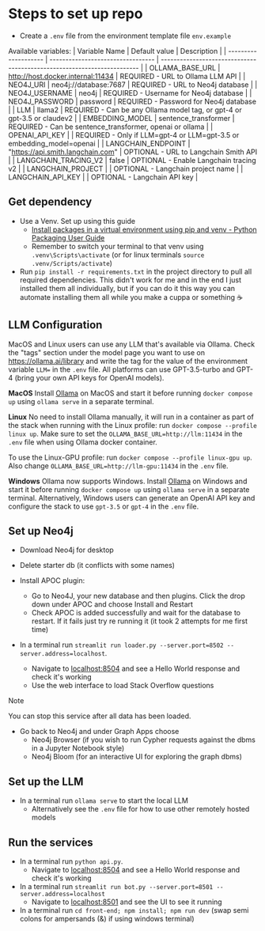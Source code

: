 # Steps to set up repo
- Create a `.env` file from the environment template file `env.example`

Available variables:
| Variable Name        | Default value                     | Description                                                             |
| -------------------- | --------------------------------- | ----------------------------------------------------------------------- |
| OLLAMA_BASE_URL      | http://host.docker.internal:11434 | REQUIRED - URL to Ollama LLM API                                        |
| NEO4J_URI            | neo4j://database:7687             | REQUIRED - URL to Neo4j database                                        |
| NEO4J_USERNAME       | neo4j                             | REQUIRED - Username for Neo4j database                                  |
| NEO4J_PASSWORD       | password                          | REQUIRED - Password for Neo4j database                                  |
| LLM                  | llama2                            | REQUIRED - Can be any Ollama model tag, or gpt-4 or gpt-3.5 or claudev2 |
| EMBEDDING_MODEL      | sentence_transformer              | REQUIRED - Can be sentence_transformer, openai or ollama                |
| OPENAI_API_KEY       |                                   | REQUIRED - Only if LLM=gpt-4 or LLM=gpt-3.5 or embedding_model=openai   |
| LANGCHAIN_ENDPOINT   | "https://api.smith.langchain.com" | OPTIONAL - URL to Langchain Smith API                                   |
| LANGCHAIN_TRACING_V2 | false                             | OPTIONAL - Enable Langchain tracing v2                                  |
| LANGCHAIN_PROJECT    |                                   | OPTIONAL - Langchain project name                                       |
| LANGCHAIN_API_KEY    |                                   | OPTIONAL - Langchain API key                                            |

## Get dependency
- Use a Venv. Set up using this guide
	- [Install packages in a virtual environment using pip and venv - Python Packaging User Guide](https://packaging.python.org/en/latest/guides/installing-using-pip-and-virtual-environments/)
	- Remember to switch your terminal to that venv using `.venv\Scripts\activate` (or for linux terminals `source .venv/Scripts/activate`)
- Run `pip install -r requirements.txt` in the project directory to pull all required dependencies. This didn't work for me and in the end I just installed them all individually, but if you can do it this way you can automate installing them all while you make a cuppa or something ☕

## LLM Configuration
MacOS and Linux users can use any LLM that's available via Ollama. Check the "tags" section under the model page you want to use on https://ollama.ai/library and write the tag for the value of the environment variable `LLM=` in the `.env` file.
All platforms can use GPT-3.5-turbo and GPT-4 (bring your own API keys for OpenAI models).

**MacOS**
Install [Ollama](https://ollama.ai) on MacOS and start it before running `docker compose up` using `ollama serve` in a separate terminal.

**Linux**
No need to install Ollama manually, it will run in a container as
part of the stack when running with the Linux profile: run `docker compose --profile linux up`.
Make sure to set the `OLLAMA_BASE_URL=http://llm:11434` in the `.env` file when using Ollama docker container.

To use the Linux-GPU profile: run `docker compose --profile linux-gpu up`. Also change `OLLAMA_BASE_URL=http://llm-gpu:11434` in the `.env` file.

**Windows**
Ollama now supports Windows. Install [Ollama](https://ollama.ai) on Windows and start it before running `docker compose up` using `ollama serve` in a separate terminal. Alternatively, Windows users can generate an OpenAI API key and configure the stack to use `gpt-3.5` or `gpt-4` in the `.env` file.

## Set up Neo4j
- Download Neo4j for desktop
- Delete starter db (it conflicts with some names)
- Install APOC plugin:
	- Go to Neo4J, your new database and then plugins. Click the drop down under APOC and choose Install and Restart
	- Check APOC is added successfully and wait for the database to restart. If it fails just try re running it (it took 2 attempts for me first time)

- In a terminal run `streamlit run loader.py --server.port=8502 --server.address=localhost`.
	- Navigate to [localhost:8504](http://localhost:8504/) and see a Hello World response and check it's working
	- Use the web interface to load Stack Overflow questions

> [!NOTE]
> You can stop this service after all data has been loaded.

- Go back to Neo4j and under Graph Apps choose 
  - Neo4j Browser (if you wish to run Cypher requests against the dbms in a Jupyter Notebook style)
  - Neo4j Bloom (for an interactive UI for exploring the graph dbms) 

## Set up the LLM
- In a terminal run `ollama serve` to start the local LLM
  - Alternatively see the `.env` file for how to use other remotely hosted models

## Run the services
- In a terminal run `python api.py`. 
	- Navigate to [localhost:8504](http://localhost:8504/) and see a Hello World response and check it's working
- In a terminal run `streamlit run bot.py --server.port=8501 --server.address=localhost`
	- Navigate to [localhost:8501](http://localhost:8501/) and see the UI to see it running
- In a terminal run `cd front-end; npm install; npm run dev` (swap semi colons for ampersands (&) if using windows terminal)